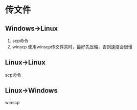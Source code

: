 # 传文件

## Windows->Linux
1. scp命令
2. winscp
使用winscp传文件夹时，最好先压缩，否则速度会很慢
## Linux->Linux
scp命令

## Linux->Windows
winscp